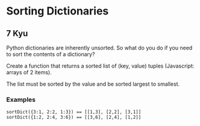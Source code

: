 # Sorting Dictionaries
## 7 Kyu

Python dictionaries are inherently unsorted. So what do you do if you need to sort the contents of a dictionary?

Create a function that returns a sorted list of (key, value) tuples (Javascript: arrays of 2 items).

The list must be sorted by the value and be sorted largest to smallest.

### Examples
```
sortDict({3:1, 2:2, 1:3}) == [[1,3], [2,2], [3,1]]
sortDict({1:2, 2:4, 3:6}) == [[3,6], [2,4], [1,2]]
```

